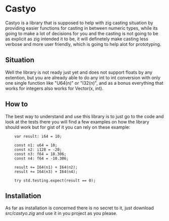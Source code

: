 # Castyo

Castyo is a library that is supposed to help with zig casting situation
by providing easier functions for casting in between numeric types, while
its going to make a lot of decisions for you and the casting is not going to be
as explicit as zig intended it to be, it will definetely make casting less verbose
and more user friendly, which is going to help alot for prototyping.

## Situation

Well the library is not ready just yet and does not support floats by any extention,
but you are already able to do any int to int
conversion with only one single function like "U64(n)" or "I32(n)", and
as a bonus everything that works for integers also works for Vector(x, int).

## How to

The best way to understand and use this library is to just go to the code and look at the tests
there you will find a few examples on how the library should work but for gist of it you can rely
on these example:

```
    var result: i64 = 10;

    const n1: u64 = 10;
    const n2: i128 = -20;
    const n3: f64 = 10.306;
    const n4: f64 = -10.306;

    result += I64(n1) + I64(n2);
    result += I64(n3) + I64(n4);

    try std.testing.expect(result == 0);
```

## Installation

As far as installation is concerned there is no secret to it, just download *src/castyo.zig*
and use it in you project as you please.
